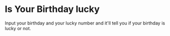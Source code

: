 # Is Your Birthday lucky
Input your birthday and your lucky number and it'll tell you if your birthday is lucky or not.
